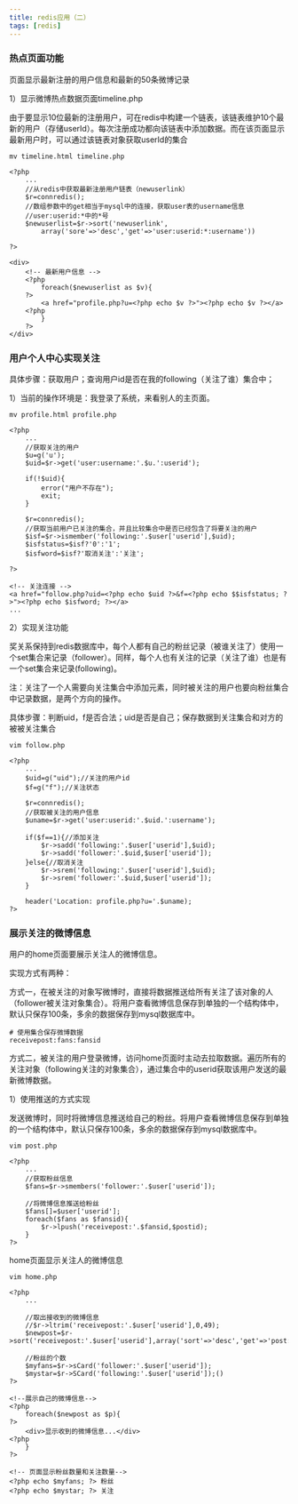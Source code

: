 ```yaml
---
title: redis应用（二）
tags: [redis]
---
```


### 热点页面功能

页面显示最新注册的用户信息和最新的50条微博记录

1）显示微博热点数据页面timeline.php

由于要显示10位最新的注册用户，可在redis中构建一个链表，该链表维护10个最新的用户（存储userId）。每次注册成功都向该链表中添加数据。而在该页面显示最新用户时，可以通过该链表对象获取userId的集合

```
mv timeline.html timeline.php

<?php
    ...
    //从redis中获取最新注册用户链表（newuserlink）
    $r=connredis();
    //数组参数中的get相当于mysql中的连接，获取user表的username信息
    //user:userid:*中的*号
    $newuserlist=$r->sort('newuserlink',
        array('sore'=>'desc','get'=>'user:userid:*:username'))

?>

<div>
    <!-- 最新用户信息 -->
    <?php
        foreach($newuserlist as $v){
    ?>
        <a href="profile.php?u=<?php echo $v ?>"><?php echo $v ?></a>
    <?php
        }
    ?>
</div>

```

### 用户个人中心实现关注

具体步骤：获取用户；查询用户id是否在我的following（关注了谁）集合中；

1）当前的操作环境是：我登录了系统，来看别人的主页面。

```
mv profile.html profile.php

<?php
    ...
    //获取关注的用户
    $u=g('u');
    $uid=$r->get('user:username:'.$u.':userid');

    if(!$uid){
        error("用户不存在");
        exit;
    }

    $r=connredis();
    //获取当前用户已关注的集合，并且比较集合中是否已经包含了将要关注的用户
    $isf=$r->ismember('following:'.$user['userid'],$uid);
    $isfstatus=$isf?'0':'1';
    $isfword=$isf?'取消关注':'关注';

?>

<!-- 关注连接 -->
<a href="follow.php?uid=<?php echo $uid ?>&f=<?php echo $$isfstatus; ?>"><?php echo $isfword; ?></a>
...
```

2）实现关注功能

奖关系保持到redis数据库中，每个人都有自己的粉丝记录（被谁关注了）使用一个set集合来记录（follower）。同样，每个人也有关注的记录（关注了谁）也是有一个set集合来记录(following)。

注：关注了一个人需要向关注集合中添加元素，同时被关注的用户也要向粉丝集合中记录数据，是两个方向的操作。

具体步骤：判断uid，f是否合法；uid是否是自己；保存数据到关注集合和对方的被被关注集合

```
vim follow.php

<?php
    ...
    $uid=g("uid");//关注的用户id
    $f=g("f");//关注状态

    $r=connredis();
    //获取被关注的用户信息
    $uname=$r->get('user:userid:'.$uid.':username');
    
    if($f==1){//添加关注
        $r->sadd('following:'.$user['userid'],$uid);
        $r->sadd('follower:'.$uid,$user['userid']);
    }else{//取消关注
        $r->srem('following:'.$user['userid'],$uid);
        $r->srem('follower:'.$uid,$user['userid']);
    }

    header('Location: profile.php?u='.$uname);
?>
```

### 展示关注的微博信息

用户的home页面要展示关注人的微博信息。

实现方式有两种：

方式一，在被关注的对象写微博时，直接将数据推送给所有关注了该对象的人（follower被关注对象集合）。将用户查看微博信息保存到单独的一个结构体中，默认只保存100条，多余的数据保存到mysql数据库中。

```
# 使用集合保存微博数据
receivepost:fans:fansid
```

方式二，被关注的用户登录微博，访问home页面时主动去拉取数据。遍历所有的关注对象（following关注的对象集合），通过集合中的userid获取该用户发送的最新微博数据。

1）使用推送的方式实现

发送微博时，同时将微博信息推送给自己的粉丝。将用户查看微博信息保存到单独的一个结构体中，默认只保存100条，多余的数据保存到mysql数据库中。

```
vim post.php

<?php
    ...
    //获取粉丝信息
    $fans=$r->smembers('follower:'.$user['userid']);

    //将微博信息推送给粉丝
    $fans[]=$user['userid'];
    foreach($fans as $fansid){
        $r->lpush('receivepost:'.$fansid,$postid);
    }
?>
```

home页面显示关注人的微博信息

```
vim home.php

<?php
    ...
    
    //取出接收到的微博信息
    //$r->ltrim('receivepost:'.$user['userid'],0,49);
    $newpost=$r->sort('receivepost:'.$user['userid'],array('sort'=>'desc','get'=>'post:postid:*:content'));
    
    //粉丝的个数
    $myfans=$r->sCard('follower:'.$user['userid']);
    $mystar=$r->SCard('following:'.$user['userid']);()
?>

<!--展示自己的微博信息-->
<?php
    foreach($newpost as $p){
?>
    <div>显示收到的微博信息...</div>
<?php      
    }
?>

<!-- 页面显示粉丝数量和关注数量-->
<?php echo $myfans; ?> 粉丝
<?php echo $mystar; ?> 关注
```